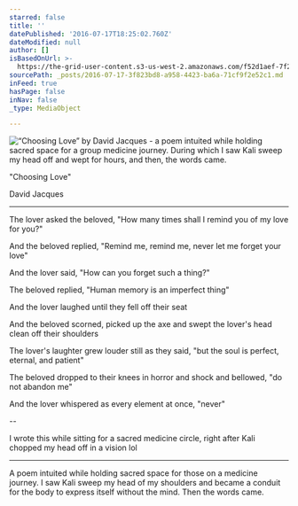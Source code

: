 ```yaml
---
starred: false
title: ''
datePublished: '2016-07-17T18:25:02.760Z'
dateModified: null
author: []
isBasedOnUrl: >-
  https://the-grid-user-content.s3-us-west-2.amazonaws.com/f52d1aef-7f20-4424-80a3-869867b86d2a.jpg
sourcePath: _posts/2016-07-17-3f823bd8-a958-4423-ba6a-71cf9f2e52c1.md
inFeed: true
hasPage: false
inNav: false
_type: MediaObject

---
```

![“Choosing Love” by David Jacques - a poem intuited while holding sacred space for a group medicine journey. During which I saw Kali sweep my head off and wept for hours, and then, the words came.](https://the-grid-user-content.s3-us-west-2.amazonaws.com/f52d1aef-7f20-4424-80a3-869867b86d2a.jpg)

"Choosing Love"

David Jacques

---

The lover asked the beloved, "How many times shall I remind you of my love for you?"

And the beloved replied, "Remind me, remind me, never let me forget your love"

And the lover said, "How can you forget such a thing?"

The beloved replied, "Human memory is an imperfect thing"

And the lover laughed until they fell off their seat

And the beloved scorned, picked up the axe and swept the lover's head clean off their shoulders

The lover's laughter grew louder still as they said, "but the soul is perfect, eternal, and patient"

The beloved dropped to their knees in horror and shock and bellowed, "do not abandon me"

And the lover whispered as every element at once, "never"

--

I wrote this while sitting for a sacred medicine circle, right after Kali chopped my head off in a vision lol

---

A poem intuited while holding sacred space for those on a medicine journey. I saw Kali sweep my head of my shoulders and became a conduit for the body to express itself without the mind. Then the words came.